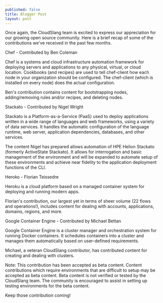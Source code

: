 ```yaml
---
published: false
title: Blogger Post
layout: post
---
```

Once again, the CloudSlang team is excited to express our appreciation for our growing open source community. Here is a brief recap of some of the contributions we've received in the past few months.


Chef - Contributed by Ben Coleman

Chef is a systems and cloud infrastructure automation framework for deploying servers and applications to any physical, virtual, or cloud location. Cookbooks (and recipes) are used to tell chef-client how each node in your organization should be configured. The chef-client (which is installed on every node) does the actual configuration.

Ben's contribution contains content for bootstrapping nodes, adding/removing rules and/or recipes, and deleting nodes.

Stackato - Contributed by Nigel Wright

Stackato is a Platform-as-a-Service (PaaS) used to deploy applications written in a wide range of languages and web frameworks, using a variety of data services. It handles the automatic configuration of the language runtime, web server, application dependencies, databases, and other services.

The content Nigel has prepared allows automation of HPE Helion Stackato (formerly ActiveState Stackato). It allows for interrogation and basic management of the environment and will be expanded to automate setup of these environments and achieve near fidelity to the application deployment functions of the CLI.

Heroko - Florian Teissedre

Heroku is a cloud platform based on a managed container system for deploying and running modern apps. 

Florian's contribution, our largest yet in terms of sheer volume (22 flows and operations!), includes content for dealing with accounts, applications, domains, regions, and more.

Google Container Engine - Contributed by Michael Bettan

Google Container Engine is a cluster manager and orchestration system for running Docker containers. It schedules containers into a cluster and manages them automatically based on user-defined requirements.

Michael, a veteran CloudSlang contributor, has contributed content for creating and dealing with clusters.

Note: This contribution has been accepted as beta content. Content contributions which require environments that are difficult to setup may be accepted as beta content. Beta content is not verified or tested by the CloudSlang team. The community is encouraged to assist in setting up testing environments for the beta content.

Keep those contribution coming!
